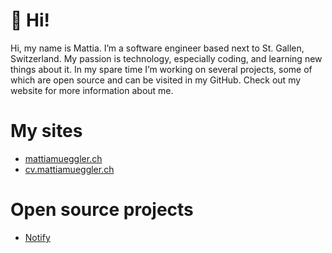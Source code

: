 # 👋 Hi!

Hi, my name is Mattia. I’m a software engineer based next to St. Gallen, Switzerland. My passion is technology, especially coding, and learning new things about it. In my spare time I’m working on several projects, some of which are open source and can be visited in my GitHub. Check out my website for more information about me.

# My sites

- [mattiamueggler.ch](https://mattiamueggler.ch)
- [cv.mattiamueggler.ch](https://cv.mattiamueggler.ch)

# Open source projects

- [Notify](https://github.com/m-mattia-m/Notify)


<!--
# My stats

<img src="https://github-readme-stats.vercel.app/api?username=m-mattia-m&title_color=fff&text_color=fff&icon_color=ccc&bg_color=0c1117&hide_title=true&show_icons=true" />
-->

<!--
<table align="center" style="border-collapse: collapse;">
  <tr>
    <td><img src="src/mattiamueggler.jpeg" alt="mattiamueggler"></td>
    <td><img src="src/cv.jpeg" alt="CV"></td>
    <td><img src="src/formtion.jpeg" alt="Formtion"></td>
    <td><img src="src/notify.jpeg" alt="notify"></td>

  </tr>
  <tr>
    <td><a href="https://mattiamueggler.ch">mattiamueggler.ch</a></td>
    <td><a href="https://cv.mattiamueggler.ch">cv.mattiamueggler.ch</a></td>
    <td><a href="https://formtion.app">formtion.app</a></td>
    <td><a href="https://github.com/m-mattia-m/Notify">github.com/m-mattia-m/Notify</a></td>
  </tr>
</table>
-->
